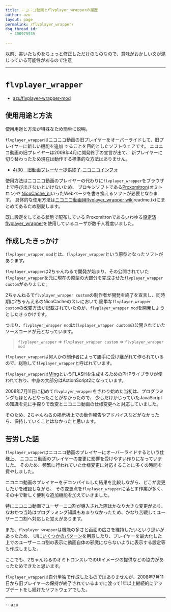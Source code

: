 ```yaml
---
title: ニコニコ動画とflvplayer_wrapperの履歴
author: azu
layout: page
permalink: /flvplayer_wrapper/
dsq_thread_id:
  - 300975935
  
---
```


以前、書いたものをちょっと修正しただけのものなので、意味がおかしい文が混じっている可能性があるので注意

----

# `flvplayer_wrapper`

- [azu/flvplayer-wrapper-mod](https://github.com/azu/flvplayer-wrapper-mod/ "azu/flvplayer-wrapper-mod")

## 使用用途と方法

使用用途と方法が特殊なため簡単に説明。

`flvplayer_wrapper`はニコニコ動画の旧プレイヤーをオーバーライドして、旧プレイヤーに新しい機能を追加
することを目的としたソフトウェアです。
ニコニコ動画の旧プレイヤーは2009年4月に開発終了の宣言が出て、
新プレイヤーに切り替わったため現在は動作する標準的な方法はありません。

- [4/30　旧動画プレーヤー提供終了‐ニコニコインフォ](http://blog.nicovideo.jp/niconews/2010/04/007075.html "4/30　旧動画プレーヤー提供終了‐ニコニコインフォ")

使用方法はニコニコ動画のプレイヤーの代わりに`flvplayer_wrapper`をブラウザ上で呼び出さないといけないため、
 プロキシソフトである[Proxomitron](http://site.halfmoon.jp/movielist/29.html "Proxomitron")(オミトロン)や [NicoCache_nl](http://www58.atwiki.jp/nicocache/ "NicoCache_nl")いったWebページを書き換えるソフトが必要となります。
 具体的な使用方法は[ニコニコ動画用flvplayer_wrapper wiki](https://wrapper.wiki.zoho.com/ "ニコニコ動画用flvplayer_wrapper")readme.txtにまとめてあるため割愛します。
 
既に設定をしてある状態で配布している Proxomitronであるいわゆる[設定済flvplayer_wrapper](http://site.halfmoon.jp/movielist/90.html)を使用しているユーザが数千人程度いました。

## 作成したきっかけ

`flvplayer_wrapper mod`とは、`flvplayer_wrapper`という原型となったソフトがあります。

`flvplayer_wrapper`は2ちゃんねるで開発が始まり、その公開されていた`flvplayer_wrapper`を元に現在の原型の大部分を完成させた`flvplayer_wrapper custom`がありました。

2ちゃんねるで`flvplayer_wrapper custom`の制作者が開発を終了を宣言し、同時期に2ちゃんえるのNicoCacheのスレにおいて
簡単な`flvplayer_wrapper custom`の改変方法が記載されていたのが、`flvplayer_wrapper mod`を開発しようとしたきっかけです。

つまり、`flvplayer_wrapper mod`は`flvplayer_wrapper custom`の公開されていたソースコードが元となっています。

> `flvplayer_wrapper` => `flvplayer_wrapper custom` => `flvplayer_wrapper mod`

`flvplayer_wrapper`は何人かの制作者によって勝手に受け継がれて作られているので、総称して`flvplayer_wrapper`と呼ばれています。

`flvplayer_wrapper`は[Ming](http://php.net/manual/ja/book.ming.php "Ming")というFLASHを生成するためのPHPライブラリが使われており、中身の大部分はActionScript2になっています。

2008年7月11日に初めて`flvplayer_wrapper`をさわり始めた当初は、プログラミングもほとんどやったことがなかったので、
少しだけかじっていたJavaScriptの知識を元に手探りで改変とニコニコ動画の仕様変更へと対応していました。

そのため、2ちゃんねるの掲示板上での動作報告やアドバイスなどがなかったら、保持していくことはなかったと思います。

## 苦労した話

`flvplayer_wrapper`はニコニコ動画のプレイヤーにオーバーライドするという仕様上、
ニコニコ動画のプレイヤーの変更に影響を受けやすい作りになっていました。
そのため、頻繁に行われていた仕様変更に対応することに多くの時間を費やしました。

ニコニコ動画のプレイヤーをデコンパイルした結果を比較しながら、どこが変更したかを確認しながら、
その変更点を`flvplayer_wrapper`に落とす作業が多く、その中で新しく便利な追加機能を加えていきました。

特にニコニコ動画でユーザーニコ割が導入された際はかなり大きな変更があり、なおかつ当時はプログラミング知識もあまりなかったため、かなり苦戦してユーザーニコ割へ対応した覚えがあります。

また、`flvplayer_wrapper`は機能の多さと画面の広さを維持したいという思いがあったため、
UIに[いくつかのパターン](https://wrapper.wiki.zoho.com/mod%E7%89%88%E3%81%AE%E8%A8%AD%E5%AE%9A.html#CM%E3%81%A7%E3%83%9E%E3%83%BC%E3%82%AD%E3%83%BC%E3%82%92%E8%87%AA%E5%8B%95%E8%A1%A8%E7%A4%BA "mod版の設定")を用意したり、プレイヤーを最大化した上でのユーザーニコ割の表示に動画自体の邪魔にならないように表示する設定等も作成しました。

ここでも、2ちゃんねるのオミトロンスレでのUIイメージの提供などの協力があったためできたと思います。

`flvplayer_wrapper`は自分単独で作成したものではありませんが、2008年7月11日から旧プレイヤーの保持が終了されているまでに渡って1年以上継続的にアップデートをし続けたソフトウェアでした。

----

-- azu

